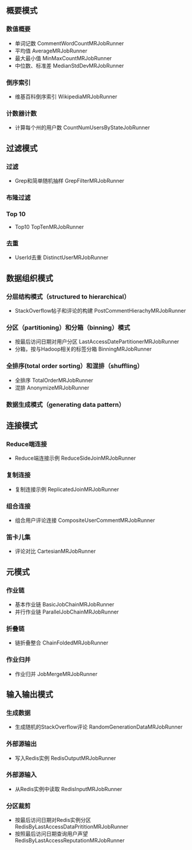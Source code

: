 ## 概要模式

### 数值概要

* 单词记数 CommentWordCountMRJobRunner
* 平均值 AverageMRJobRunner
* 最大最小值 MinMaxCountMRJobRunner
* 中位数、标准差 MedianStdDevMRJobRunner


### 倒序索引

* 维基百科倒序索引 WikipediaMRJobRunner

### 计数器计数

* 计算每个州的用户数 CountNumUsersByStateJobRunner

## 过滤模式

### 过滤

* Grep和简单随机抽样 GrepFilterMRJobRunner

### 布隆过滤


### Top 10

* Top10 TopTenMRJobRunner

### 去重

* UserId去重 DistinctUserMRJobRunner


## 数据组织模式

### 分层结构模式（structured to hierarchical）

* StackOverflow帖子和评论的构建 PostCommentHierachyMRJobRunner

### 分区（partitioning）和分箱（binning）模式

* 按最后访问日期对用户分区 LastAccessDatePartitionerMRJobRunner
* 分箱，按与Hadoop相关的标签分箱 BinningMRJobRunner

### 全排序(total order sorting）和混排（shuffling）

* 全排序 TotalOrderMRJobRunner
* 混排 AnonymizeMRJobRunner

### 数据生成模式（generating data pattern）

## 连接模式

### Reduce端连接

* Reduce端连接示例 ReduceSideJoinMRJobRunner

### 复制连接

* 复制连接示例 ReplicatedJoinMRJobRunner

### 组合连接

* 组合用户评论连接 CompositeUserCommentMRJobRunner

### 笛卡儿集

* 评论对比 CartesianMRJobRunner

## 元模式

### 作业链
 
 * 基本作业链 BasicJobChainMRJobRunner
 * 并行作业链 ParallelJobChainMRJobRunner
 
 ### 折叠链
 
 * 链折叠整合 ChainFoldedMRJobRunner
 
 ### 作业归并
 
 * 作业归并 JobMergeMRJobRunner
 
 ## 输入输出模式
 
 ### 生成数据
 
 * 生成随机的StackOverflow评论 RandomGenerationDataMRJobRunner
 
 ### 外部源输出
 
 * 写入Redis实例 RedisOutputMRJobRunner
 
 ### 外部源输入
 
 * 从Redis实例中读取 RedisInputMRJobRunner
 
 ### 分区裁剪
 
 * 按最后访问日期对Redis实例分区 RedisByLastAccessDataPrititionMRJobRunner
 * 按照最后访问日期查询用户声望 RedisByLastAccessReputationMRJobRunner

